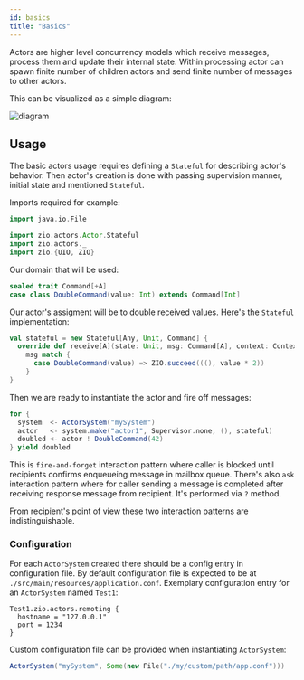 ```yaml
---
id: basics
title: "Basics"
---
```


Actors are higher level concurrency models which receive messages, process them and update their internal state.
Within processing actor can spawn finite number of children actors and send finite number of messages to other actors.  

This can be visualized as a simple diagram:

![diagram](assets/actor.svg)

## Usage

The basic actors usage requires defining a `Stateful` for describing actor's behavior.
Then actor's creation is done with passing supervision manner, initial state and mentioned `Stateful`.

Imports required for example:

```scala mdoc:silent
import java.io.File

import zio.actors.Actor.Stateful
import zio.actors._
import zio.{UIO, ZIO}
```

Our domain that will be used:

```scala mdoc:silent
sealed trait Command[+A]
case class DoubleCommand(value: Int) extends Command[Int]
```

Our actor's assigment will be to double received values. Here's the `Stateful` implementation:

```scala mdoc:silent
val stateful = new Stateful[Any, Unit, Command] {
  override def receive[A](state: Unit, msg: Command[A], context: Context): UIO[(Unit, A)] =
    msg match {
      case DoubleCommand(value) => ZIO.succeed(((), value * 2))
    }
}
```

Then we are ready to instantiate the actor and fire off messages:

```scala mdoc:silent
for {
  system  <- ActorSystem("mySystem")
  actor   <- system.make("actor1", Supervisor.none, (), stateful)
  doubled <- actor ! DoubleCommand(42)
} yield doubled
```

This is `fire-and-forget` interaction pattern where caller is blocked until recipients confirms enqueueing message in mailbox queue.
There's also `ask` interaction pattern where for caller sending a message is completed after receiving response message from recipient.
It's performed via `?` method.

From recipient's point of view these two interaction patterns are indistinguishable. 

### Configuration

For each `ActorSystem` created there should be a config entry in configuration file. 
By default configuration file is expected to be at `./src/main/resources/application.conf`. 
Exemplary configuration entry for an `ActorSystem` named `Test1`:

```hocon
Test1.zio.actors.remoting {
  hostname = "127.0.0.1"
  port = 1234
}
```

Custom configuration file can be provided when instantiating `ActorSystem`:

```scala mdoc:silent
ActorSystem("mySystem", Some(new File("./my/custom/path/app.conf")))
```
